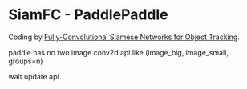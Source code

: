 # SiamFC - PaddlePaddle


Coding by [Fully-Convolutional Siamese Networks for Object Tracking](https://www.robots.ox.ac.uk/~luca/siamese-fc.html). 

paddle has no two image conv2d api like (image_big, image_small, groups=n)

wait update api

